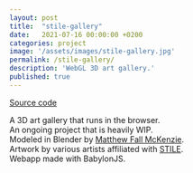 ```yaml
---
layout: post
title:  "stile-gallery"
date:   2021-07-16 00:00:00 +0200
categories: project
image: '/assets/images/stile-gallery.jpg'
permalink: /stile-gallery/
description: 'WebGL 3D art gallery.'
published: true
---
```


[Source code](https://github.com/emilosman/stile-gallery)

A 3D art gallery that runs in the browser.  
An ongoing project that is heavily WIP.  
Modeled in Blender by [Matthew Fall McKenzie](https://matthewthestoat.neocities.org/).  
Artwork by various artists affiliated with [STILE](https://twitter.com/secessionstile).  
Webapp made with BabylonJS.
